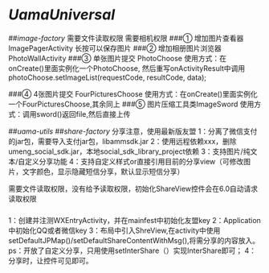 # ***UamaUniversal***
##*image-factory*
需要文件读取权限
需要相机权限
###① 增加图片查看器 ImagePagerActivity
长按可以保存图片
###② 增加相册图片浏览器 PhotoWallActivity
###③ 单张图片提交 PhotoChoose
使用方式：在onCreate()里面实例化一个PhotoChoose,
然后重写onActivityResult中调用photoChoose.setImageList(requestCode, resultCode, data);

###④ 4张图片提交 FourPicturesChoose
使用方式：在onCreate()里面实例化一个FourPicturesChoose,其余同上
###⑤ 图片压缩工具类ImageSword
使用方式：调用sword()返回file,然后直接上传

##*uama-utils*
##*share-factory*
分享注意，使用最新版友盟
1：分离了微信支付的jar包，需要导入支付jar包，libammsdk.jar
2：使用远程依赖xxx，删除umeng_social_sdk.jar，本地social_sdk_library_project依赖
3：支持图片/纯文本/自定义分享功能
4：支持自定义样式or直接引用目前的分享view（可修改图片，文字颜色，显示隐藏短信分享，默认显示短信分享）

需要文件读取权限，没有给予读取权限，初始化ShareView控件会在6.0自动请求读取权限
###
1：创建并注测WXEntryActivity，并在mainfest中初始化友盟key
2：Application中初始化QQ或者微信key
3：布局中引入ShreView,在activity中使用setDefaultJPMap()/setDefaultShareContentWithMsg(),将需分享的内容放入。ps：开放了自定义分享，只用使用setInterShare（）实现InterShare即可；
4：分享时，让控件可见即可。

